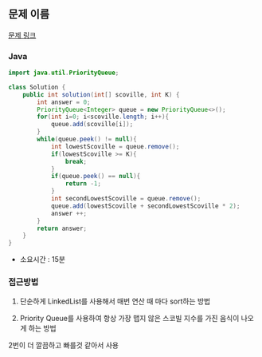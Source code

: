 ## 문제 이름

[문제 링크](https://programmers.co.kr/learn/courses/30/lessons/42626)

### Java

```java
import java.util.PriorityQueue;

class Solution {
    public int solution(int[] scoville, int K) {
        int answer = 0;
        PriorityQueue<Integer> queue = new PriorityQueue<>();
        for(int i=0; i<scoville.length; i++){
            queue.add(scoville[i]);
        }
        while(queue.peek() != null){
            int lowestScoville = queue.remove();
            if(lowestScoville >= K){
                break;
            }
            if(queue.peek() == null){
                return -1;
            }
            int secondLowestScoville = queue.remove();
            queue.add(lowestScoville + secondLowestScoville * 2);
            answer ++;
        }
        return answer;
    }
}
```

-   소요시간 : 15분

### 접근방법

1. 단순하게 LinkedList를 사용해서 매번 연산 때 마다 sort하는 방법

2. Priority Queue를 사용하여 항상 가장 맵지 않은 스코빌 지수를 가진 음식이 나오게 하는 방법

2번이 더 깔끔하고 빠를것 같아서 사용
